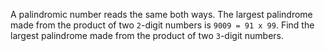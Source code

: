 A palindromic number reads the same both ways. The largest palindrome made from the product of two `2`-digit numbers is `9009 = 91 x 99`.
Find the largest palindrome made from the product of two `3`-digit numbers.
